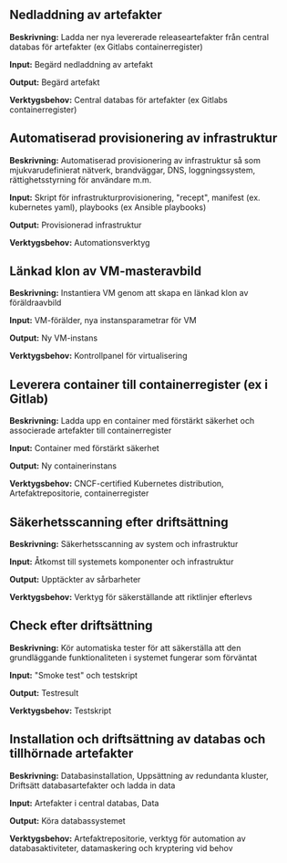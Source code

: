 ## Nedladdning av artefakter
**Beskrivning:**
Ladda ner nya levererade releaseartefakter från central databas för artefakter (ex Gitlabs containerregister)

**Input:**
Begärd nedladdning av artefakt

**Output:**
Begärd artefakt

**Verktygsbehov:**
Central databas för artefakter (ex Gitlabs containerregister)


## Automatiserad provisionering av infrastruktur
**Beskrivning:**
Automatiserad provisionering av infrastruktur så som mjukvarudefinierat nätverk, brandväggar, DNS, loggningssystem, rättighetsstyrning för användare m.m.

**Input:**
Skript för infrastrukturprovisionering, "recept", manifest (ex. kubernetes yaml), playbooks (ex Ansible playbooks)

**Output:**
Provisionerad infrastruktur

**Verktygsbehov:**
Automationsverktyg


## Länkad klon av VM-masteravbild
**Beskrivning:**
Instantiera VM genom att skapa en länkad klon av föräldraavbild

**Input:**
VM-förälder, nya instansparametrar för VM

**Output:**
Ny VM-instans

**Verktygsbehov:**
Kontrollpanel för virtualisering


## Leverera container till containerregister (ex i Gitlab)
**Beskrivning:**
Ladda upp en container med förstärkt säkerhet och associerade artefakter till containerregister 

**Input:**
Container med förstärkt säkerhet

**Output:**
Ny containerinstans

**Verktygsbehov:**
CNCF-certified Kubernetes distribution, Artefaktrepositorie, containerregister


## Säkerhetsscanning efter driftsättning
**Beskrivning:**
Säkerhetsscanning av system och infrastruktur

**Input:**
Åtkomst till systemets komponenter och infrastruktur

**Output:**
Upptäckter av sårbarheter

**Verktygsbehov:**
Verktyg för säkerställande att riktlinjer efterlevs


## Check efter driftsättning
**Beskrivning:**
Kör automatiska tester för att säkerställa att den grundläggande funktionaliteten i systemet fungerar som förväntat

**Input:**
"Smoke test" och testskript

**Output:**
Testresult

**Verktygsbehov:**
Testskript


## Installation och driftsättning av databas och tillhörnade artefakter 
**Beskrivning:**
Databasinstallation, Uppsättning av redundanta kluster, Driftsätt databasartefakter och ladda in data  

**Input:**
Artefakter i central databas, Data

**Output:**
Köra databassystemet

**Verktygsbehov:**
Artefaktrepositorie, verktyg för automation av databasaktiviteter, datamaskering och kryptering vid behov